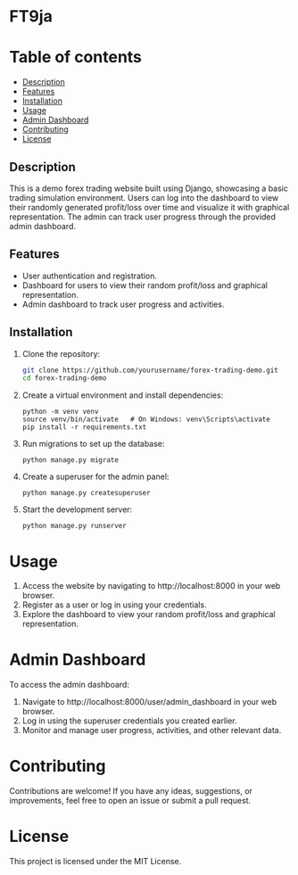 # FT9ja
# Table of contents

- [Description](#description)
- [Features](#features)
- [Installation](#installation)
- [Usage](#usage)
- [Admin Dashboard](#admin-dashboard)
- [Contributing](#contributing)
- [License](#license)

## Description

This is a demo forex trading website built using Django, showcasing a basic trading simulation environment. Users can log into the dashboard to view their randomly generated profit/loss over time and visualize it with graphical representation. The admin can track user progress through the provided admin dashboard.

## Features

- User authentication and registration.
- Dashboard for users to view their random profit/loss and graphical representation.
- Admin dashboard to track user progress and activities.

## Installation

1. Clone the repository:

   ```bash
   git clone https://github.com/yourusername/forex-trading-demo.git
   cd forex-trading-demo
   
2. Create a virtual environment and install dependencies:

     ```
     python -m venv venv
     source venv/bin/activate   # On Windows: venv\Scripts\activate
     pip install -r requirements.txt
     ```
3. Run migrations to set up the database:

    ```
    python manage.py migrate
    ```
 4. Create a superuser for the admin panel:

    ```
    python manage.py createsuperuser
    ```
 5. Start the development server:

    ```
    python manage.py runserver
    ```

# Usage
1. Access the website by navigating to http://localhost:8000 in your web browser.
2. Register as a user or log in using your credentials.
3. Explore the dashboard to view your random profit/loss and graphical representation.

# Admin Dashboard
To access the admin dashboard:
1. Navigate to http://localhost:8000/user/admin_dashboard in your web browser.
2. Log in using the superuser credentials you created earlier.
3. Monitor and manage user progress, activities, and other relevant data.

# Contributing
Contributions are welcome! If you have any ideas, suggestions, or improvements, feel free to open an issue or submit a pull request.

# License
This project is licensed under the MIT License.
